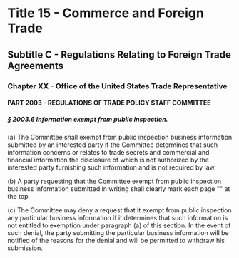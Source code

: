 
# Title 15 - Commerce and Foreign Trade
## Subtitle C - Regulations Relating to Foreign Trade Agreements
### Chapter XX - Office of the United States Trade Representative
#### PART 2003 - REGULATIONS OF TRADE POLICY STAFF COMMITTEE
##### § 2003.6 Information exempt from public inspection.

(a) The Committee shall exempt from public inspection business information submitted by an interested party if the Committee determines that such information concerns or relates to trade secrets and commercial and financial information the disclosure of which is not authorized by the interested party furnishing such information and is not required by law.

(b) A party requesting that the Committee exempt from public inspection business information submitted in writing shall clearly mark each page "" at the top.

(c) The Committee may deny a request that it exempt from public inspection any particular business information if it determines that such information is not entitled to exemption under paragraph (a) of this section. In the event of such denial, the party submitting the particular business information will be notified of the reasons for the denial and will be permitted to withdraw his submission.
